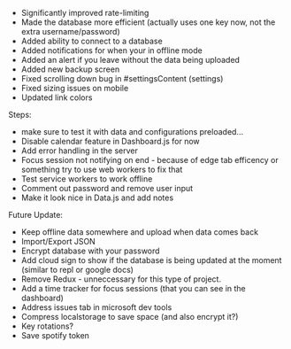 - Significantly improved rate-limiting
- Made the database more efficient (actually uses one key now, not the extra username/password)
- Added ability to connect to a database
- Added notifications for when your in offline mode
- Added an alert if you leave without the data being uploaded
- Added new backup screen
- Fixed scrolling down bug in #settingsContent (settings)
- Fixed sizing issues on mobile
- Updated link colors

Steps:
- make sure to test it with data and configurations preloaded...
- Disable calendar feature in Dashboard.js for now
- Add error handling in the server
- Focus session not notifying on end - because of edge tab efficency or something
try to use web workers to fix that
- Test service workers to work offline
- Comment out password and remove user input
- Make it look nice in Data.js and add notes

Future Update:
- Keep offline data somewhere and upload when data comes back
- Import/Export JSON
- Encrypt database with your password
- Add cloud sign to show if the database is being updated at the moment (similar to repl or google docs)
- Remove Redux - unneccessary for this type of project.
- Add a time tracker for focus sessions (that you can see in the dashboard)
- Address issues tab in microsoft dev tools
- Compress localstorage to save space (and also encrypt it?)
- Key rotations?
- Save spotify token